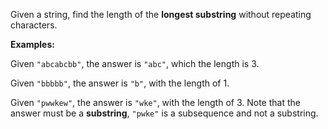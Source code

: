 Given a string, find the length of the **longest substring** without repeating characters.

**Examples:**

Given ```"abcabcbb"```, the answer is ```"abc"```, which the length is 3.

Given ```"bbbbb"```, the answer is ```"b"```, with the length of 1.

Given ``"pwwkew"``, the answer is ```"wke"```, with the length of 3. Note that the answer must be a **substring**, ```"pwke"``` is a subsequence and not a substring.